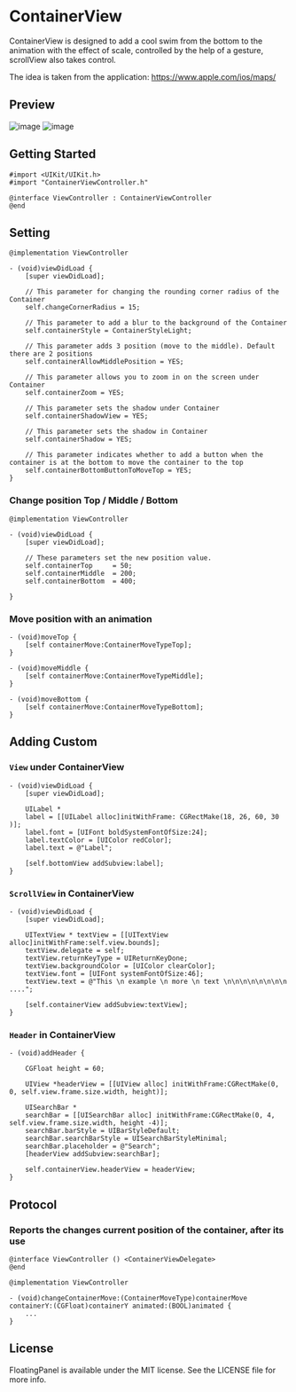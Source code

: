 # ContainerView 

ContainerView is designed to add a cool swim from the bottom to the animation with the effect of scale, controlled by the help of a gesture, scrollView also takes control. 

The idea is taken from the application: https://www.apple.com/ios/maps/

## Preview
![image](http://gdurl.com/p3_L)
![image](http://gdurl.com/30Qv)

## Getting Started

```objc
#import <UIKit/UIKit.h>
#import "ContainerViewController.h"

@interface ViewController : ContainerViewController
@end
```

## Setting

```objc
@implementation ViewController

- (void)viewDidLoad {
    [super viewDidLoad];
    
    // This parameter for changing the rounding corner radius of the Container
    self.changeCornerRadius = 15;

    // This parameter to add a blur to the background of the Container
    self.containerStyle = ContainerStyleLight;
    
    // This parameter adds 3 position (move to the middle). Default there are 2 positions
    self.containerAllowMiddlePosition = YES;
    
    // This parameter allows you to zoom in on the screen under Container
    self.containerZoom = YES;
    
    // This parameter sets the shadow under Container
    self.containerShadowView = YES;

    // This parameter sets the shadow in Container
    self.containerShadow = YES;

    // This parameter indicates whether to add a button when the container is at the bottom to move the container to the top
    self.containerBottomButtonToMoveTop = YES;
}
```

### Change position Top / Middle / Bottom

```objc
@implementation ViewController

- (void)viewDidLoad {
    [super viewDidLoad];
    
    // These parameters set the new position value.
    self.containerTop     = 50;
    self.containerMiddle  = 200;
    self.containerBottom  = 400;
    
}
```

### Move position with an animation

```objc
- (void)moveTop {
    [self containerMove:ContainerMoveTypeTop];
}

- (void)moveMiddle {
    [self containerMove:ContainerMoveTypeMiddle];
}

- (void)moveBottom {
    [self containerMove:ContainerMoveTypeBottom];
}
```

## Adding Custom

### `View` under ContainerView

```objc
- (void)viewDidLoad {
    [super viewDidLoad];
    
    UILabel *
    label = [[UILabel alloc]initWithFrame: CGRectMake(18, 26, 60, 30 )];
    label.font = [UIFont boldSystemFontOfSize:24];
    label.textColor = [UIColor redColor];
    label.text = @"Label";
    
    [self.bottomView addSubview:label];
}
```

### `ScrollView` in ContainerView

```objc
- (void)viewDidLoad {
    [super viewDidLoad];
    
    UITextView * textView = [[UITextView alloc]initWithFrame:self.view.bounds];
    textView.delegate = self;
    textView.returnKeyType = UIReturnKeyDone;
    textView.backgroundColor = [UIColor clearColor];
    textView.font = [UIFont systemFontOfSize:46];
    textView.text = @"This \n example \n more \n text \n\n\n\n\n\n\n\n ....";
    
    [self.containerView addSubview:textView];
}
```

### `Header` in ContainerView

```objc
- (void)addHeader {

    CGFloat height = 60;
    
    UIView *headerView = [[UIView alloc] initWithFrame:CGRectMake(0, 0, self.view.frame.size.width, height)];
    
    UISearchBar *
    searchBar = [[UISearchBar alloc] initWithFrame:CGRectMake(0, 4, self.view.frame.size.width, height -4)];
    searchBar.barStyle = UIBarStyleDefault;
    searchBar.searchBarStyle = UISearchBarStyleMinimal;
    searchBar.placeholder = @"Search";
    [headerView addSubview:searchBar];
    
    self.containerView.headerView = headerView;
}
```

## Protocol

### Reports the changes current position of the container, after its use

```objc
@interface ViewController () <ContainerViewDelegate>
@end

@implementation ViewController

- (void)changeContainerMove:(ContainerMoveType)containerMove containerY:(CGFloat)containerY animated:(BOOL)animated {
    ...
}
```

## License

FloatingPanel is available under the MIT license. See the LICENSE file for more info.
